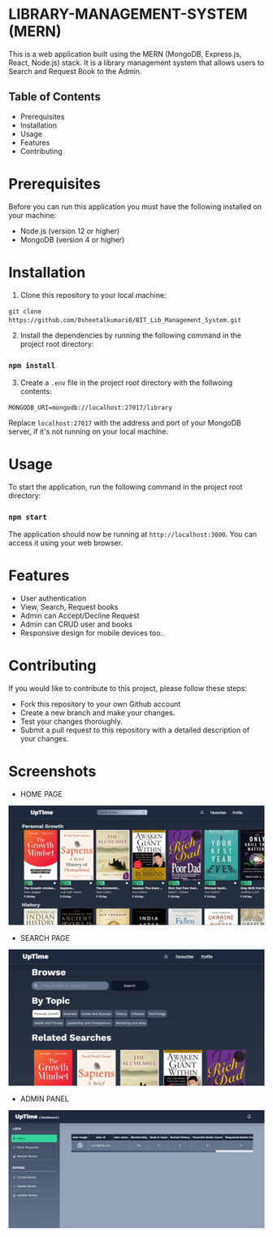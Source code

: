 # LIBRARY-MANAGEMENT-SYSTEM (MERN)

This is a web application built using the MERN (MongoDB, Express.js, React, Node.js) stack. It is a library management system that allows users to Search and Request Book to the Admin.

## Table of Contents
+ Prerequisites
+ Installation
+ Usage
+ Features
+ Contributing

# Prerequisites

Before you can run this application you must have the following installed on your machine:
+ Node.js (version 12 or higher)
+ MongoDB (version 4 or higher)

# Installation

1. Clone this repository to your local machine:

`git clone https://github.com/0sheetalkumari0/BIT_Lib_Management_System.git`

2. Install the dependencies by running the following command in the project root directory:

### `npm install`

3. Create a `.env` file in the project root directory with the follwoing contents:

`MONGODB_URI=mongodb://localhost:27017/library`

Replace `localhost:27017` with the address and port of your MongoDB server, if it's not running on your local machine.

# Usage

To start the application, run the following command in the project root directory:

### `npm start`

The application should now be running at `http://localhost:3000`. You can access it using your web browser.

# Features

+ User authentication
+ View, Search, Request books
+ Admin can Accept/Decline Request
+ Admin can CRUD user and books
+ Responsive design for mobile devices too..

# Contributing

If you would like to contribute to this project, please follow these steps:

+ Fork this repository to your own Github account
+ Create a new branch and make your changes.
+ Test your changes thoroughly.
+ Submit a pull request to this repository with a detailed description of your changes.

# Screenshots
+ HOME PAGE

![Home page](https://github.com/dinesh6383/LIBRARY-MANAGEMENT-SYSTEM/blob/main/Homepage.png?raw=true
)

+ SEARCH PAGE

![Home page](https://github.com/dinesh6383/LIBRARY-MANAGEMENT-SYSTEM/blob/main/SearchPage.png?raw=true
)

+ ADMIN PANEL

![Home page](https://github.com/dinesh6383/LIBRARY-MANAGEMENT-SYSTEM/blob/main/Admin%20Page.png?raw=true
)

